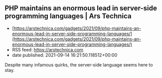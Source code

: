 ## PHP maintains an enormous lead in server-side programming languages | Ars Technica
 - [https://arstechnica.com/gadgets/2021/09/php-maintains-an-enormous-lead-in-server-side-programming-languages/](https://arstechnica.com/gadgets/2021/09/php-maintains-an-enormous-lead-in-server-side-programming-languages/)
 - RSS feed: https://arstechnica.com
 - date published: 2021-09-14 16:21:50.118512+00:00

Despite many infamous quirks, the server-side language seems here to stay.

